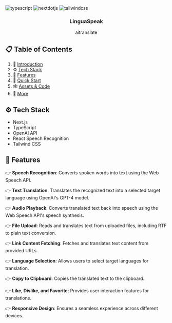 

  <div>
    <img src="https://img.shields.io/badge/-TypeScript-black?style=for-the-badge&logoColor=white&logo=typescript&color=3178C6" alt="typescript" />
    <img src="https://img.shields.io/badge/-Next_JS-black?style=for-the-badge&logoColor=white&logo=nextdotjs&color=000000" alt="nextdotjs" />
    <img src="https://img.shields.io/badge/-Tailwind_CSS-black?style=for-the-badge&logoColor=white&logo=tailwindcss&color=06B6D4" alt="tailwindcss" />
  </div>

  <h3 align="center">LinguaSpeak</h3>

   <div align="center">
   aitranslate
    </div>
</div>

## 📋 <a name="table">Table of Contents</a>

1. 🤖 [Introduction](#introduction)
2. ⚙️ [Tech Stack](#tech-stack)
3. 🔋 [Features](#features)
4. 🤸 [Quick Start](#quick-start)
5. 🕸️ [Assets & Code](#snippets)
6. 🚀 [More](#more)




## <a name="tech-stack">⚙️ Tech Stack</a>

- Next.js
- TypeScript
- OpenAI API
- React Speech Recognition
- Tailwind CSS

## <a name="features">🔋 Features</a>

👉 **Speech Recognition**: Converts spoken words into text using the Web Speech API.

👉 **Text Translation**: Translates the recognized text into a selected target language using OpenAI's GPT-4 model.

👉 **Audio Playback**: Converts translated text back into speech using the Web Speech API's speech synthesis.

👉 **File Upload**: Reads and translates text from uploaded files, including RTF to plain text conversion.

👉 **Link Content Fetching**: Fetches and translates text content from provided URLs.

👉 **Language Selection**: Allows users to select target languages for translation.

👉 **Copy to Clipboard**: Copies the translated text to the clipboard.

👉 **Like, Dislike, and Favorite**: Provides user interaction features for translations.

👉 **Responsive Design**: Ensures a seamless experience across different devices.

